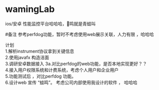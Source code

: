 # wamingLab
ios/安卓 性能监控平台哈哈哈，🐸鸣就是青蛙叫

#备注
参考perfdog功能，暂时不考虑使用web展示关联，人力有限 ，哈哈哈  
  
计划  
1.解析instrument协议拿到关键信息  
2.使用javafx 构造洁面  
3.调研安卓数据接入
3a.对比perfdog的web功能，是否本地实现更好？？  
4.接入用户权限系统和计费系统，考虑个人用户和企业用户  
5.功能测试后 ，对比perfdog 功能。  
6.设计web 宣传 “蛙鸣”。 考虑公司内部使用我设计的软件 ， 哈哈哈  
 
